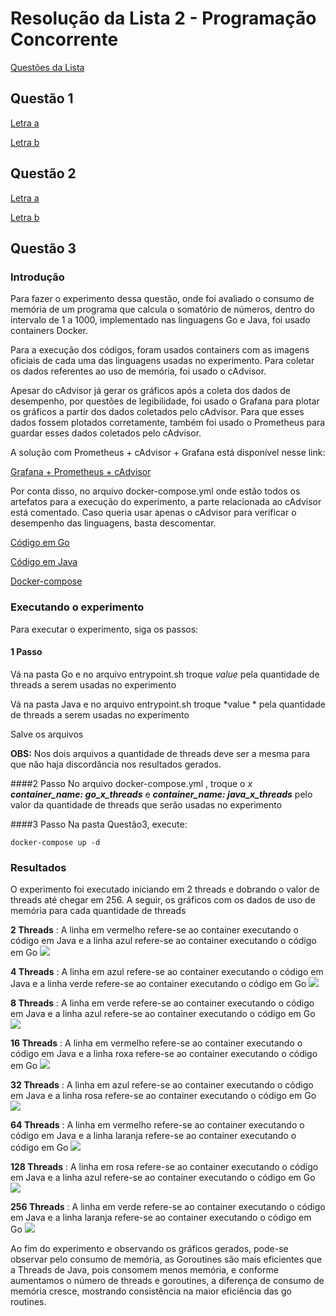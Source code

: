 # Resolução da Lista 2 - Programação Concorrente #

[Questões da Lista](https://docs.google.com/document/d/1hXRGvRRBkkl7qGsZOJK_loT9bIqFnnDsSt4oZ8O5pGo/edit)

## Questão 1 ##

[Letra a](https://github.com/tainahemmanuele/programacao_concorrente/blob/master/lista2/Quest%C3%A3o1/q1_a.go)

[Letra b](https://github.com/tainahemmanuele/programacao_concorrente/blob/master/lista2/Quest%C3%A3o1/q1_b.go)

## Questão 2 ##

[Letra a](https://github.com/tainahemmanuele/programacao_concorrente/tree/master/lista2/Quest%C3%A3o2)

[Letra b](https://github.com/tainahemmanuele/programacao_concorrente/blob/master/lista2/Quest%C3%A3o2/q2_b.go)

## Questão 3 ##


### Introdução ###

Para fazer o experimento dessa questão, onde foi avaliado o consumo de memória de um programa que calcula o somatório de números, dentro do intervalo de 1 a 1000, implementado nas linguagens Go e Java, foi usado containers Docker.

Para a execução dos códigos, foram usados containers com as imagens oficiais de cada uma das linguagens usadas no experimento. Para coletar os dados referentes ao uso de memória, foi usado o cAdvisor. 

Apesar do cAdvisor já gerar os gráficos após a coleta dos dados de desempenho, por questões de legibilidade, foi usado o Grafana para plotar os gráficos a partir dos dados coletados pelo cAdvisor. Para que esses dados fossem plotados corretamente, também foi usado o Prometheus para guardar esses dados coletados pelo cAdvisor. 

A solução com Prometheus + cAdvisor + Grafana está disponível nesse link:

[Grafana + Prometheus + cAdvisor](https://github.com/tainahemmanuele/monitoramento_tcc) 

Por conta disso, no arquivo docker-compose.yml onde estão todos os artefatos para a execução do experimento, a parte relacionada ao cAdvisor está comentado. Caso queria usar apenas o cAdvisor para verificar o desempenho das linguagens, basta descomentar.

[Código em Go](https://github.com/tainahemmanuele/programacao_concorrente/blob/master/lista2/Quest%C3%A3o3/Go/q3.go) 

[Código em Java](https://github.com/tainahemmanuele/programacao_concorrente/tree/master/lista2/Quest%C3%A3o3/Java/Lista2_Quest%C3%A3o3) 

[Docker-compose](https://github.com/tainahemmanuele/programacao_concorrente/blob/master/lista2/Quest%C3%A3o3/docker-compose.yml) 

### Executando o experimento ###

Para executar o experimento, siga os passos:

#### 1 Passo
Vá na pasta Go e no arquivo entrypoint.sh troque *value* pela quantidade de threads a serem usadas no experimento

Vá na pasta Java e no arquivo entrypoint.sh troque *value * pela quantidade de threads a serem usadas no experimento

Salve os arquivos

**OBS:** Nos dois arquivos a quantidade de threads deve ser a mesma para que não haja discordância nos resultados gerados.

####2 Passo
No arquivo docker-compose.yml , troque o *x* ***container_name: go_x_threads*** e ***container_name: java_x_threads*** pelo valor da quantidade de threads que serão usadas no experimento

####3 Passo
Na pasta Questão3, execute:

	docker-compose up -d

### Resultados
O experimento foi executado iniciando em 2 threads e dobrando o valor de threads até chegar em 256. A seguir, os gráficos com os dados de uso de memória para cada quantidade de threads

**2 Threads** : A linha em vermelho refere-se ao container executando o código em Java e a linha azul refere-se ao container executando o código em Go
![](https://github.com/tainahemmanuele/programacao_concorrente/blob/master/lista2/Quest%C3%A3o3/img/threads_2.png) 


**4 Threads** : A linha em azul refere-se ao container executando o código em Java e a linha verde refere-se ao container executando o código em Go
![](https://github.com/tainahemmanuele/programacao_concorrente/blob/master/lista2/Quest%C3%A3o3/img/threads_4.png) 

**8 Threads** : A linha em verde refere-se ao container executando o código em Java e a linha azul refere-se ao container executando o código em Go
![](https://github.com/tainahemmanuele/programacao_concorrente/blob/master/lista2/Quest%C3%A3o3/img/threads_8.png) 

**16 Threads** : A linha em vermelho refere-se ao container executando o código em Java e a linha roxa refere-se ao container executando o código em Go
![](https://github.com/tainahemmanuele/programacao_concorrente/blob/master/lista2/Quest%C3%A3o3/img/threads_16.png) 

**32 Threads** : A linha em azul refere-se ao container executando o código em Java e a linha rosa refere-se ao container executando o código em Go
![](https://github.com/tainahemmanuele/programacao_concorrente/blob/master/lista2/Quest%C3%A3o3/img/threads_32.png) 

**64 Threads** : A linha em vermelho refere-se ao container executando o código em Java e a linha laranja  refere-se ao container executando o código em Go
![](https://github.com/tainahemmanuele/programacao_concorrente/blob/master/lista2/Quest%C3%A3o3/img/threads_64.png) 

**128 Threads** : A linha em rosa refere-se ao container executando o código em Java e a linha azul refere-se ao container executando o código em Go
![](https://github.com/tainahemmanuele/programacao_concorrente/blob/master/lista2/Quest%C3%A3o3/img/threads_128.png) 

**256 Threads** : A linha em verde refere-se ao container executando o código em Java e a linha laranja refere-se ao container executando o código em Go
![](https://github.com/tainahemmanuele/programacao_concorrente/blob/master/lista2/Quest%C3%A3o3/img/threads_2256.png) 


Ao fim do experimento e observando os gráficos gerados,  pode-se observar pelo consumo de memória, as Goroutines são mais eficientes que a Threads de Java, pois consomem menos memória, e conforme aumentamos o número de threads e goroutines, a diferença de consumo de memória cresce, mostrando consistência na maior eficiência das go routines.
